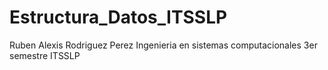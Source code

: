 # Estructura_Datos_ITSSLP
Ruben Alexis Rodriguez Perez
Ingenieria en sistemas computacionales 3er semestre
ITSSLP
